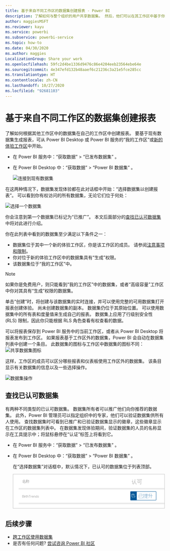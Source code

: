 ```yaml
---
title: 基于来自不同工作区的数据集创建报表 - Power BI
description: 了解如何与整个组织的用户共享数据集。 然后，他们可以在其工作区中基于你的数据集生成报表。
author: maggiesMSFT
ms.reviewer: kayu
ms.service: powerbi
ms.subservice: powerbi-service
ms.topic: how-to
ms.date: 04/30/2020
ms.author: maggies
LocalizationGroup: Share your work
ms.openlocfilehash: 59fc2d4be1336d9476c86e4204eeb23564ebe64e
ms.sourcegitcommit: 4e347efd132b48aaef6c21236c3a21e5fce285cc
ms.translationtype: HT
ms.contentlocale: zh-CN
ms.lasthandoff: 10/27/2020
ms.locfileid: "92681103"
---
```

# <a name="create-reports-based-on-datasets-from-different-workspaces"></a>基于来自不同工作区的数据集创建报表

了解如何根据其他工作区中的数据集在自己的工作区中创建报表。 要基于现有数据集生成报表，可从 Power BI Desktop 或 Power BI 服务的“我的工作区”或[新的体验工作区](../collaborate-share/service-create-the-new-workspaces.md)中开始。

- 在 Power BI 服务中：“获取数据” > “已发布数据集” 。
- 在 Power BI Desktop 中：“获取数据” > “Power BI 数据集” 。

    ![连接到现有数据集](media/service-datasets-across-workspaces/power-bi-connect-dataset-pk.png)
   
在这两种情况下，数据集发现体验都在此对话框中开始：“选择数据集以创建报表”。 可以看到你有权访问的所有数据集，无论它们位于何处：

![选择一个数据集](media/service-datasets-across-workspaces/power-bi-select-dataset.png)

你会注意到第一个数据集已标记为“已推广”。 本文后面部分的[查找已认可数据集](#find-an-endorsed-dataset)中将对此进行介绍。

你在此列表中看到的数据集至少满足以下条件之一：

- 数据集位于其中一个新的体验工作区，你是该工作区的成员。 请参阅[注意事项和限制](service-datasets-across-workspaces.md#considerations-and-limitations)。
- 你对位于新的体验工作区中的数据集具有“生成”权限。
- 该数据集位于“我的工作区”中。

> [!NOTE]
> 如果你是免费用户，则只能看到“我的工作区”中的数据集，或者“高级容量”工作区中你对其具有“生成”权限的数据集。

单击“创建”时，将创建与该数据集的实时连接，并可以使用完整的可用数据集打开报表创建体验。 尚未创建数据集的副本。 数据集仍位于其原始位置。 可以使用数据集中的所有表和度量值来生成自己的报表。 数据集上应用了行级别安全性 (RLS) 限制，因此你只能根据 RLS 角色查看有权查看的数据。

可以将报表保存到 Power BI 服务中的当前工作区，或者从 Power BI Desktop 将报表发布到工作区。 如果报表基于工作区外的数据集，Power BI 会自动在数据集列表中创建一个条目。 此数据集的图标与工作区中数据集的图标不同： ![共享数据集图标](media/service-datasets-discover-across-workspaces/power-bi-shared-dataset-icon.png)

这样，工作区的成员可以区分哪些报表和仪表板使用工作区外的数据集。 该条目显示有关数据集的信息以及一些选择操作。

![数据集操作](media/service-datasets-across-workspaces/power-bi-dataset-actions.png)

## <a name="find-an-endorsed-dataset"></a>查找已认可数据集

有两种不同类型的已认可数据集。 数据集所有者可以推广他们向你推荐的数据集。 此外，Power BI 管理员可以指定组织中的专家，他们可以验证数据集供所有人使用。 查找数据集时可看到已推广和已验证数据集显示的徽章，这些徽章显示在工作区的数据集列表中。 在数据集发现体验期间，验证数据集的人员的名称显示在工具提示中；将鼠标悬停在“认证”标签上将看到它。

- 在 Power BI 服务中：“获取数据” > “已发布数据集” 。
- 在 Power BI Desktop 中：“获取数据” > “Power BI 数据集” 。

    在“选择数据集”对话框中，默认情况下，已认可的数据集位于列表顶部。 

    ![已推广的数据集](media/service-datasets-discover-across-workspaces/power-bi-dataset-promoted.png)

## <a name="next-steps"></a>后续步骤

- [跨工作区使用数据集](service-datasets-across-workspaces.md)
- 是否有任何问题? [尝试咨询 Power BI 社区](https://community.powerbi.com/)
